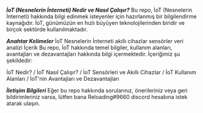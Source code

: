 ***İoT (Nesnelerin İnterneti) Nedir ve Nasıl Çalışır?***
Bu repo, İoT (Nesnelerin İnterneti) hakkında bilgi edinmek isteyenler için hazırlanmış bir bilgilendirme kaynağıdır. İoT, günümüzün en hızlı büyüyen teknolojilerinden biridir ve birçok sektörde kullanılmaktadır.

***Anahtar Kelimeler***
İoT
Nesnelerin İnterneti
akıllı cihazlar
sensörler
veri analizi
İçerik
Bu repo, İoT hakkında temel bilgiler, kullanım alanları, avantajları ve dezavantajları hakkında bilgi içermektedir. İçeriğimiz şu şekildedir:

İoT Nedir? /
İoT Nasıl Çalışır? /
İoT Sensörleri ve Akıllı Cihazlar /
İoT Kullanım Alanları /
İoT'nin Avantajları ve Dezavantajları 


***İletişim Bilgileri***
Eğer bu repo hakkında sorularınız, önerileriniz veya geri bildirimleriniz varsa, lütfen bana Reloading#9660 discord hesabına istek atarak ulaşın.
